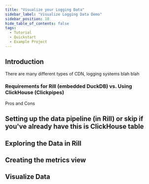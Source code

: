 ```yaml
---
title: "Visualize your Logging Data"
sidebar_label: "Visualize Logging Data Demo"
sidebar_position: 10
hide_table_of_contents: false
tags:
  - Tutorial
  - Quickstart
  - Example Project
---
```


## Introduction

There are many different types of CDN, logging systems blah blah

### Requirements for Rill (embedded DuckDB) vs. Using ClickHouse (Clickpipes)
Pros and Cons


## Setting up the data pipeline (in Rill) or skip if you've already have this is ClickHouse table

## Exploring the Data in Rill

## Creating the metrics view

## Visualize Data



